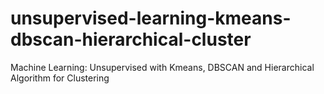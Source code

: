 # unsupervised-learning-kmeans-dbscan-hierarchical-cluster
Machine Learning: Unsupervised with Kmeans, DBSCAN and Hierarchical Algorithm for Clustering
